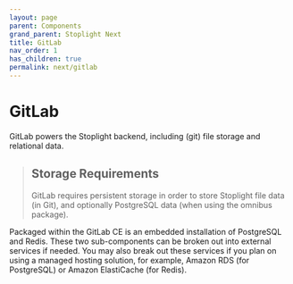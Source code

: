 ```yaml
---
layout: page
parent: Components
grand_parent: Stoplight Next
title: GitLab
nav_order: 1
has_children: true
permalink: next/gitlab
---
```


# GitLab

GitLab powers the Stoplight backend, including (git) file storage and relational
data.

> ## Storage Requirements
>
> GitLab requires persistent storage in order to store Stoplight file data (in
> Git), and optionally PostgreSQL data (when using the omnibus package).

Packaged within the GitLab CE is an embedded installation of PostgreSQL and
Redis. These two sub-components can be broken out into external services if
needed. You may also break out these services if you plan on using a managed
hosting solution, for example, Amazon RDS (for PostgreSQL) or Amazon ElastiCache
(for Redis).
